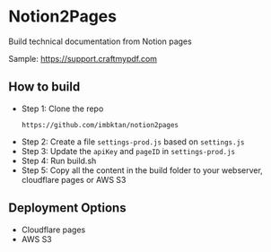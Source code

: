 # Notion2Pages
Build technical documentation from Notion pages

Sample: https://support.craftmypdf.com

## How to build 
- Step 1: Clone the repo
  ```
  https://github.com/imbktan/notion2pages
  ```
- Step 2: Create a file `settings-prod.js` based on `settings.js`
- Step 3: Update the `apiKey` and `pageID` in `settings-prod.js`
- Step 4: Run build.sh
- Step 5: Copy all the content in the build folder to your webserver, cloudflare pages or AWS S3
  

## Deployment Options
- Cloudflare pages
- AWS S3